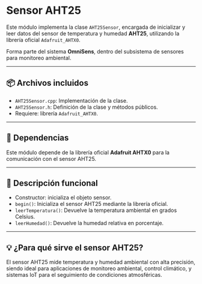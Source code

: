# Sensor AHT25

Este módulo implementa la clase `AHT25Sensor`, encargada de inicializar y leer datos del sensor de temperatura y humedad **AHT25**, utilizando la librería oficial `Adafruit_AHTX0`.

Forma parte del sistema **OmniSens**, dentro del subsistema de sensores para monitoreo ambiental.

---

## 📦 Archivos incluidos

- `AHT25Sensor.cpp`: Implementación de la clase.  
- `AHT25Sensor.h`: Definición de la clase y métodos públicos.  
- Requiere: librería `Adafruit_AHTX0`.

---

## 🔧 Dependencias

Este módulo depende de la librería oficial **Adafruit AHTX0** para la comunicación con el sensor AHT25.

---

## 📖 Descripción funcional

- Constructor: inicializa el objeto sensor.  
- `begin()`: Inicializa el sensor AHT25 mediante la librería oficial.  
- `leerTemperatura()`: Devuelve la temperatura ambiental en grados Celsius.  
- `leerHumedad()`: Devuelve la humedad relativa en porcentaje.

---

## 💡 ¿Para qué sirve el sensor AHT25?

El sensor AHT25 mide temperatura y humedad ambiental con alta precisión, siendo ideal para aplicaciones de monitoreo ambiental, control climático, y sistemas IoT para el seguimiento de condiciones atmosféricas.
